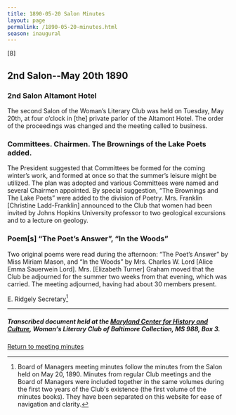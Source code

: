 ```yaml
---
title: 1890-05-20 Salon Minutes
layout: page
permalink: /1890-05-20-minutes.html
season: inaugural
---
```


<style>
    #maincontent{
        font-size:1.4em;
    }
</style>
[8]

## 2nd Salon--May 20th 1890

### 2nd Salon Altamont Hotel

The second Salon of the Woman’s Literary Club was held on Tuesday, May 20th, at four o’clock in [the] private parlor of the Altamont Hotel. The order of the proceedings was changed and the meeting called to business.

### Committees. Chairmen. The Brownings of the Lake Poets added.

The President suggested that Committees be formed for the coming winter’s work, and formed at once so that the summer’s leisure might be utilized. The plan was adopted and various Committees were named and several Chairmen appointed. By special suggestion, “The Brownings and The Lake Poets” were added to the division of Poetry. Mrs. Franklin [Christine Ladd-Franklin] announced to the Club that women had been invited by Johns Hopkins University professor to two geological excursions and to a lecture on geology.

### Poem[s] “The Poet’s Answer”, “In the Woods”

Two original poems were read during the afternoon: “The Poet’s Answer” by Miss Miriam Mason, and “In the Woods” by Mrs. Charles W. Lord [Alice Emma Sauerwein Lord]. Mrs. [Elizabeth Turner] Graham moved that the Club be adjourned for the summer two weeks from that evening, which was carried. The meeting adjourned, having had about 30 members present.

E. Ridgely
Secretary[^BOM]

[^BOM]: Board of Managers meeting minutes follow the minutes from the Salon held on May 20, 1890. Minutes from regular Club meetings and the Board of Managers were included together in the same volumes during the first two years of the Club's existence (the first volume of the minutes books). They have been separated on this website for ease of navigation and clarity.

<hr>

##### Transcribed document held at the [Maryland Center for History and Culture](http://mdhs.org/), Woman's Literary Club of Baltimore Collection, MS 988, Box 3. 

[Return to meeting minutes](https://wlcb.github.io/archive/search/index.html?q=%2Bseason%3Ainaugural)